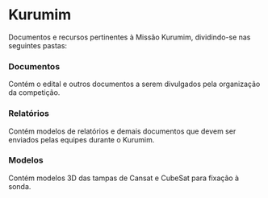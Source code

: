 # Kurumim
Documentos e recursos pertinentes à Missão Kurumim, dividindo-se nas seguintes pastas:

### Documentos
Contém o edital e outros documentos a serem divulgados pela organização da competição.

### Relatórios
Contém modelos de relatórios e demais documentos que devem ser enviados pelas equipes durante o Kurumim.

### Modelos
Contém modelos 3D das tampas de Cansat e CubeSat para fixação à sonda.
